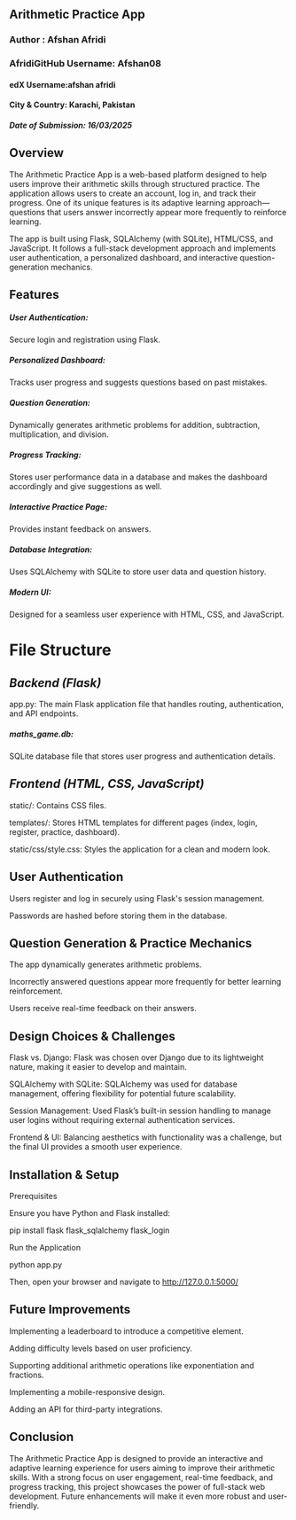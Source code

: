 ## **Arithmetic Practice App**


### Author : **Afshan Afridi**
### AfridiGitHub Username: Afshan08
#### edX Username:afshan afridi 
#### City & Country: Karachi, Pakistan
##### Date of Submission: 16/03/2025

## **Overview**

The Arithmetic Practice App is a web-based platform designed to help users improve their arithmetic skills through structured practice. The application allows users to create an account, log in, and track their progress. One of its unique features is its adaptive learning approach—questions that users answer incorrectly appear more frequently to reinforce learning.

The app is built using Flask, SQLAlchemy (with SQLite), HTML/CSS, and JavaScript. It follows a full-stack development approach and implements user authentication, a personalized dashboard, and interactive question-generation mechanics.

## **Features**

##### *User Authentication*: 
Secure login and registration using Flask.

##### *Personalized Dashboard:*
 Tracks user progress and suggests questions based on past mistakes.

##### *Question Generation:*
Dynamically generates arithmetic problems for addition, subtraction, multiplication, and division.

##### *Progress Tracking:*
Stores user performance data in a database and makes the dashboard accordingly and give suggestions as well.

##### *Interactive Practice Page:*
Provides instant feedback on answers.

##### *Database Integration:*
Uses SQLAlchemy with SQLite to store user data and question history.

##### *Modern UI:*
Designed for a seamless user experience with HTML, CSS, and JavaScript.

# **File Structure**

## *Backend (Flask)*

app.py: The main Flask application file that handles routing, authentication, and API endpoints.


##### *maths_game.db:*
SQLite database file that stores user progress and authentication details.

## *Frontend (HTML, CSS, JavaScript)*

static/: Contains CSS files.

templates/: Stores HTML templates for different pages (index, login, register, practice, dashboard).

static/css/style.css: Styles the application for a clean and modern look.

## **User Authentication**

Users register and log in securely using Flask's session management.

Passwords are hashed before storing them in the database.

## **Question Generation & Practice Mechanics**

The app dynamically generates arithmetic problems.

Incorrectly answered questions appear more frequently for better learning reinforcement.

Users receive real-time feedback on their answers.

## **Design Choices & Challenges**

Flask vs. Django: Flask was chosen over Django due to its lightweight nature, making it easier to develop and maintain.

SQLAlchemy with SQLite: SQLAlchemy was used for database management, offering flexibility for potential future scalability.

Session Management: Used Flask’s built-in session handling to manage user logins without requiring external authentication services.

Frontend & UI: Balancing aesthetics with functionality was a challenge, but the final UI provides a smooth user experience.

## Installation & Setup

Prerequisites

Ensure you have Python and Flask installed:

pip install flask flask_sqlalchemy flask_login

Run the Application

python app.py

Then, open your browser and navigate to http://127.0.0.1:5000/

## **Future Improvements**

Implementing a leaderboard to introduce a competitive element.

Adding difficulty levels based on user proficiency.

Supporting additional arithmetic operations like exponentiation and fractions.

Implementing a mobile-responsive design.

Adding an API for third-party integrations.

## **Conclusion**

The Arithmetic Practice App is designed to provide an interactive and adaptive learning experience for users aiming to improve their arithmetic skills. With a strong focus on user engagement, real-time feedback, and progress tracking, this project showcases the power of full-stack web development. Future enhancements will make it even more robust and user-friendly.